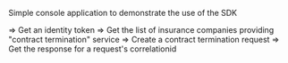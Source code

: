 Simple console application to demonstrate the use of the SDK

=> Get an identity token
=> Get the list of insurance companies providing "contract termination" service
=> Create a contract termination request
=> Get the response for a request's correlationid
